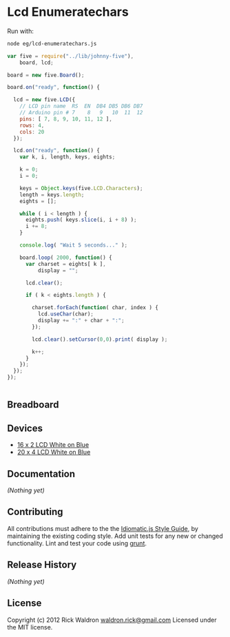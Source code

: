 # Lcd Enumeratechars

Run with:
```bash
node eg/lcd-enumeratechars.js
```


```javascript
var five = require("../lib/johnny-five"),
    board, lcd;

board = new five.Board();

board.on("ready", function() {

  lcd = new five.LCD({
    // LCD pin name  RS  EN  DB4 DB5 DB6 DB7
    // Arduino pin # 7    8   9   10  11  12
    pins: [ 7, 8, 9, 10, 11, 12 ],
    rows: 4,
    cols: 20
  });

  lcd.on("ready", function() {
    var k, i, length, keys, eights;

    k = 0;
    i = 0;

    keys = Object.keys(five.LCD.Characters);
    length = keys.length;
    eights = [];

    while ( i < length ) {
      eights.push( keys.slice(i, i + 8) );
      i += 8;
    }

    console.log( "Wait 5 seconds..." );

    board.loop( 2000, function() {
      var charset = eights[ k ],
          display = "";

      lcd.clear();

      if ( k < eights.length ) {

        charset.forEach(function( char, index ) {
          lcd.useChar(char);
          display += ":" + char + ":";
        });

        lcd.clear().setCursor(0,0).print( display );

        k++;
      }
    });
  });
});



```

## Breadboard





## Devices

- [16 x 2 LCD White on Blue](http://www.hacktronics.com/LCDs/16-x-2-LCD-White-on-Blue/flypage.tpl.html)
- [20 x 4 LCD White on Blue](http://www.hacktronics.com/LCDs/20-x-4-LCD-White-on-Blue/flypage.tpl.html)


## Documentation

_(Nothing yet)_









## Contributing
All contributions must adhere to the the [Idiomatic.js Style Guide](https://github.com/rwldrn/idiomatic.js),
by maintaining the existing coding style. Add unit tests for any new or changed functionality. Lint and test your code using [grunt](https://github.com/cowboy/grunt).

## Release History
_(Nothing yet)_

## License
Copyright (c) 2012 Rick Waldron <waldron.rick@gmail.com>
Licensed under the MIT license.
